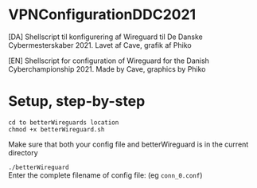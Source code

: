 # VPNConfigurationDDC2021
[DA] Shellscript til konfigurering af Wireguard til De Danske Cybermesterskaber 2021. 
Lavet af Cave, grafik af Phiko

[EN] Shellscript for configuration of Wireguard for the Danish Cyberchampionship 2021.
Made by Cave, graphics by Phiko


# Setup, step-by-step

```cd to betterWireguards location```<br>```chmod +x betterWireguard.sh```

Make sure that both your config file and betterWireguard is in the current directory

```./betterWireguard```<br>Enter the complete filename of config file: (eg ```conn_0.conf```)
